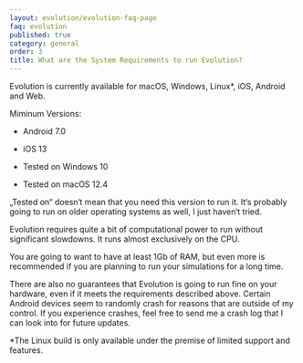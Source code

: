 ```yaml
---
layout: evolution/evolution-faq-page
faq: evolution
published: true
category: general
order: 3
title: What are the System Requirements to run Evolution?
---
```


Evolution is currently available for macOS, Windows, Linux*, iOS, Android and Web.

Miminum Versions:
* Android 7.0
* iOS 13

* Tested on Windows 10
* Tested on macOS 12.4

„Tested on“ doesn‘t mean that you need this version to run it. It‘s probably going to run on older operating systems as well, I just haven‘t tried. 

Evolution requires quite a bit of computational power to run without significant slowdowns. It runs almost exclusively on the CPU.

You are going to want to have at least 1Gb of RAM, but even more is recommended if you are planning to run your simulations for a long time. 

There are also no guarantees that Evolution is going to run fine on your hardware, even if it meets the requirements described above. Certain Android devices seem to randomly crash for reasons that are outside of my control. If you experience crashes, feel free to send me a crash log that I can look into for future updates. 

*The Linux build is only available under the premise of limited support and features. 